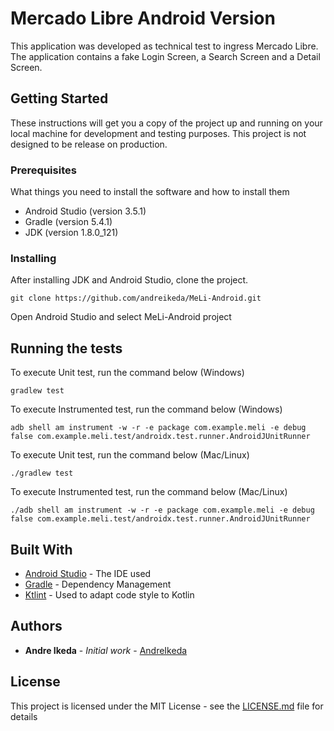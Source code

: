 # Mercado Libre Android Version

This application was developed as technical test to ingress Mercado Libre. The application contains a fake Login Screen, a Search Screen and a Detail Screen.

## Getting Started

These instructions will get you a copy of the project up and running on your local machine for development and testing purposes. This project is not designed to be release on production.

### Prerequisites

What things you need to install the software and how to install them

* Android Studio (version 3.5.1)
* Gradle (version 5.4.1)
* JDK (version 1.8.0_121)

### Installing

After installing JDK and Android Studio, clone the project.

```
git clone https://github.com/andreikeda/MeLi-Android.git
```

Open Android Studio and select MeLi-Android project

## Running the tests

To execute Unit test, run the command below (Windows)
```
gradlew test
```

To execute Instrumented test, run the command below (Windows)
```
adb shell am instrument -w -r -e package com.example.meli -e debug false com.example.meli.test/androidx.test.runner.AndroidJUnitRunner
```

To execute Unit test, run the command below (Mac/Linux)
```
./gradlew test
```

To execute Instrumented test, run the command below (Mac/Linux)
```
./adb shell am instrument -w -r -e package com.example.meli -e debug false com.example.meli.test/androidx.test.runner.AndroidJUnitRunner
```

## Built With

* [Android Studio](https://developer.android.com/studio) - The IDE used
* [Gradle](https://developer.android.com/studio/build/gradle-tips) - Dependency Management
* [Ktlint](https://github.com/jlleitschuh/ktlint-gradle) - Used to adapt code style to Kotlin

## Authors

* **Andre Ikeda** - *Initial work* - [AndreIkeda](https://github.com/andreikeda)

## License

This project is licensed under the MIT License - see the [LICENSE.md](LICENSE.md) file for details
